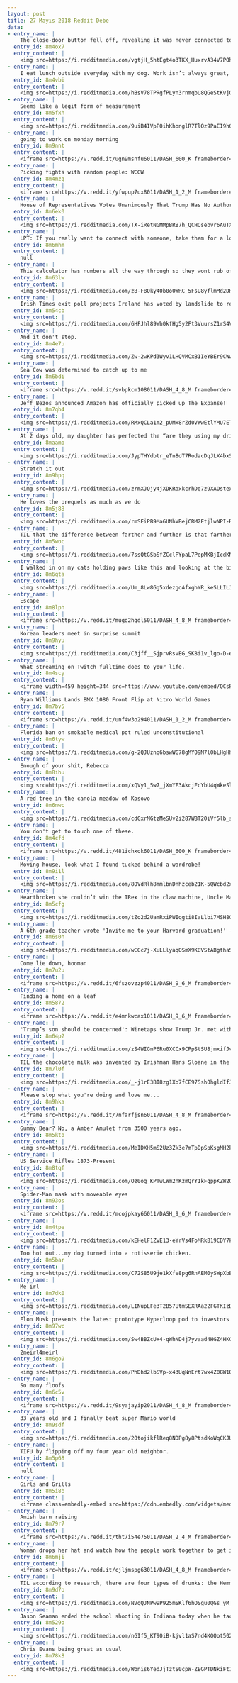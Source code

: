 ```yaml
---
layout: post
title: 27 Mayıs 2018 Reddit Debe
data:
- entry_name: |
    The close-door button fell off, revealing it was never connected to the control panel.
  entry_id: 8m4ox7
  entry_content: |
    <img src=https://i.redditmedia.com/vgtjH_5htEgt4o3TKX_HuxrvA34V7POh6Z--FEu-vrM.jpg?s=443461044075c2985d261549feb437f0 frameborder=0>
- entry_name: |
    I eat lunch outside everyday with my dog. Work isn’t always great, but this 30 minutes is something I always look forward to.
  entry_id: 8m4vbi
  entry_content: |
    <img src=https://i.redditmedia.com/hBsV78TPRgfPLyn3rnmqbU8QGeStKvjG9R8a1hGrzSU.jpg?s=4f8f1d773ea0972835319b46c70a2557 frameborder=0>
- entry_name: |
    Seems like a legit form of measurement
  entry_id: 8m5fxh
  entry_content: |
    <img src=https://i.redditmedia.com/9uiB4IVpP0ihKhonglR7TlOz9PaEI9hGcuAskEx7ntc.jpg?s=cfd19f28ea4624a20da075d7e5d48099 frameborder=0>
- entry_name: |
    going to work on monday morning
  entry_id: 8m9nnt
  entry_content: |
    <iframe src=https://v.redd.it/ugn9msnfu6011/DASH_600_K frameborder=0></iframe>
- entry_name: |
    Picking fights with random people: WCGW
  entry_id: 8m4mzq
  entry_content: |
    <iframe src=https://v.redd.it/yfwpup7ux8011/DASH_1_2_M frameborder=0></iframe>
- entry_name: |
    House of Representatives Votes Unanimously That Trump Has No Authorization to Use Military Force Against Iran
  entry_id: 8m6ek0
  entry_content: |
    <img src=https://i.redditmedia.com/TX-iRetNGMMpBRB7h_QCHOsebvr6AuTXCCfXvgJwKkQ.jpg?s=b29beb1045541ecfd7f15d25ebbaa962 frameborder=0>
- entry_name: |
    LPT: If you really want to connect with someone, take them for a long, scenic walk. Not being face to face takes some of the pressure off, and the scenery puts you in the right mood to open up.
  entry_id: 8m6mhm
  entry_content: |
    null
- entry_name: |
    This calculator has numbers all the way through so they wont rub off.
  entry_id: 8m63lw
  entry_content: |
    <img src=https://i.redditmedia.com/zB-F8Oky40b0o0WRC_5FsU8yflmMd2DReo1BExDRTVs.jpg?s=489a7db3b069c78c8b386957ba310600 frameborder=0>
- entry_name: |
    Irish Times exit poll projects Ireland has voted by landslide to remove constitutional ban on abortion
  entry_id: 8m54cb
  entry_content: |
    <img src=https://i.redditmedia.com/6HFJhl89Wh0kfHg5y2Ft3VuursZ1rS4V4c7gVoSj9T8.jpg?s=cf6b744695ca3feb535e324bc25e6ead frameborder=0>
- entry_name: |
    And it don't stop.
  entry_id: 8m4e7u
  entry_content: |
    <img src=https://i.redditmedia.com/Zw-2wKPd3Wyv1LHQVMCxB1IeYBEr9CWwI4DqhtYwYzI.jpg?s=300f828f6e1f8b48ddd1ad2a6168ce60 frameborder=0>
- entry_name: |
    Sea Cow was determined to catch up to me
  entry_id: 8m6bdi
  entry_content: |
    <iframe src=https://v.redd.it/svbpkcm108011/DASH_4_8_M frameborder=0></iframe>
- entry_name: |
    Jeff Bezos announced Amazon has officially picked up The Expanse!
  entry_id: 8m7qb4
  entry_content: |
    <img src=https://i.redditmedia.com/RMxQCLa1m2_pUMx8rZd0VWwEtlYMU7ET4qcApyR-XGw.jpg?s=d3018817b3e34d590a3092e6a373a2d2 frameborder=0>
- entry_name: |
    At 2 days old, my daughter has perfected the “are they using my driveway to turn around?” look.
  entry_id: 8maamo
  entry_content: |
    <img src=https://i.redditmedia.com/JypTHYdbtr_eTn8oT7RodacDqJLX4bxSaNN5KByiVVg.jpg?s=e6ca68ee636783bc800a710d34feb9f2 frameborder=0>
- entry_name: |
    Stretch it out
  entry_id: 8m9hpq
  entry_content: |
    <img src=https://i.redditmedia.com/zrmXJQjy4jXDKRaxkcrhDq7z9XAOstexlq4FZ5rKjwY.jpg?s=9638061f7196e1930d0ddafb29eea385 frameborder=0>
- entry_name: |
    He loves the prequels as much as we do
  entry_id: 8m5j88
  entry_content: |
    <img src=https://i.redditmedia.com/rmSEiPB9Ma6UNhVBejCRM2EtjlwNPI-RUdMnTXFw6k0.png?s=f10fbe068f02143d50feecc6d48c96f3 frameborder=0>
- entry_name: |
    TIL that the difference between farther and further is that farther refers to an actual physical distance, while further is used in a distance that cannot be really observed and measured. For example He furthered his education, and The homes were farther apart .
  entry_id: 8m5woc
  entry_content: |
    <img src=https://i.redditmedia.com/7ssQtGSbSfZCclPYpaL7PepMKBjIcdKNq_5SMR-AzoY.jpg?s=a7b82930745a9d9bcc4c6b45e715445b frameborder=0>
- entry_name: |
    I walked in on my cats holding paws like this and looking at the birds together
  entry_id: 8m6qta
  entry_content: |
    <img src=https://i.redditmedia.com/Um_8Lw8Gg5xdezgoAfxghYR_keSLLILJMXrcbYiBNF4.jpg?s=e960676902782b2af0a6d86cc346b6b1 frameborder=0>
- entry_name: |
    Escape
  entry_id: 8m8lph
  entry_content: |
    <iframe src=https://v.redd.it/mugq2hqdl5011/DASH_4_8_M frameborder=0></iframe>
- entry_name: |
    Korean leaders meet in surprise summit
  entry_id: 8m9hyu
  entry_content: |
    <img src=https://i.redditmedia.com/C3jff__SjprvRsvEG_SK8i1v_lgo-D-ehYJYwZkUJPg.jpg?s=00a79ca7c70e90b2308c3ae33e4dc8b3 frameborder=0>
- entry_name: |
    What streaming on Twitch fulltime does to your life.
  entry_id: 8m4scy
  entry_content: |
    <iframe width=459 height=344 src=https://www.youtube.com/embed/QCsPz0GYGJM?start=2&feature=oembed&enablejsapi=1 frameborder=0 allow=autoplay; encrypted-media allowfullscreen></iframe>
- entry_name: |
    Ryan Williams Lands BMX 1080 Front Flip at Nitro World Games
  entry_id: 8m7bv5
  entry_content: |
    <iframe src=https://v.redd.it/unf4w3o294011/DASH_1_2_M frameborder=0></iframe>
- entry_name: |
    Florida ban on smokable medical pot ruled unconstitutional
  entry_id: 8m6tyw
  entry_content: |
    <img src=https://i.redditmedia.com/g-2QJUznq6bswWG78gMY09M7l0bLHgHhkaFZHMkd_UY.jpg?s=a827e33660227cf86a154b41751f0d18 frameborder=0>
- entry_name: |
    Enough of your shit, Rebecca
  entry_id: 8m8ihu
  entry_content: |
    <img src=https://i.redditmedia.com/xQVy1_5w7_jXmYE3AkcjEcYbU4qWkeSleUQDECvkMzg.jpg?s=adc3ee6b7ff167129ac5f377d051b192 frameborder=0>
- entry_name: |
    A red tree in the canola meadow of Kosovo
  entry_id: 8m6nwc
  entry_content: |
    <img src=https://i.redditmedia.com/cdGxrMGtzMeSUv2i287WBT20iVf5lb_sXtZPjZgJNnQ.png?s=ce9f9591ac64357138f6b50cd0239799 frameborder=0>
- entry_name: |
    You don't get to touch one of these.
  entry_id: 8m4cfd
  entry_content: |
    <iframe src=https://v.redd.it/481ichxok6011/DASH_600_K frameborder=0></iframe>
- entry_name: |
    Moving house, look what I found tucked behind a wardrobe!
  entry_id: 8m9i1l
  entry_content: |
    <img src=https://i.redditmedia.com/8OVdRlh8mmlbnDnhzceb21K-5QWcbd2xuwEFJPH-DEA.jpg?s=d7d12d44859ccd52dcf4f0a8c6737c63 frameborder=0>
- entry_name: |
    Heartbroken she couldn’t win the TRex in the claw machine, Uncle Max went back the next day and won her the entire family.
  entry_id: 8m5cfg
  entry_content: |
    <img src=https://i.redditmedia.com/tZo2d2UamRxiPWIqgti8IaLlbi7MSH8GW6uudSehdhw.jpg?s=aaa03654ff82e4598e4d4729bde3a15c frameborder=0>
- entry_name: |
    A 6th-grade teacher wrote 'Invite me to your Harvard graduation!' -- 21 years later, the student did just that
  entry_id: 8m6s0h
  entry_content: |
    <img src=https://i.redditmedia.com/wCGc7j-XuLLlyaqQSmX9KBVStABgthaSvb3YRCW66t4.jpg?s=7444997b857f0db0001047ff77825de8 frameborder=0>
- entry_name: |
    Come lie down, hooman
  entry_id: 8m7u2u
  entry_content: |
    <iframe src=https://v.redd.it/6fszovzzp4011/DASH_9_6_M frameborder=0></iframe>
- entry_name: |
    Finding a home on a leaf
  entry_id: 8m5872
  entry_content: |
    <iframe src=https://v.redd.it/e4mnkwcax1011/DASH_9_6_M frameborder=0></iframe>
- entry_name: |
    'Trump’s son should be concerned': Wiretaps show Trump Jr. met with Putin ally
  entry_id: 8m64p2
  entry_content: |
    <img src=https://i.redditmedia.com/zS4WIGnP6Ru0XCCx9CPpStSU8jmxifJvqOGIo1SHwXg.jpg?s=4bf35ad839f230c8926fb03f97a3b7ea frameborder=0>
- entry_name: |
    TIL the chocolate milk was invented by Irishman Hans Sloane in the 1680s when he was in Jamaica. He found the locals' mix of chocolate and water nauseating and used milk instead. He then brought chocolate milk to Europe where it was sold as medicine.
  entry_id: 8m7l0f
  entry_content: |
    <img src=https://i.redditmedia.com/_-j1rE3BI8zg1Xo7fCE97Ssh0hgldIfJGtG0NpFb7H0.jpg?s=99ff39b15b5a174dc0468b97403b86c4 frameborder=0>
- entry_name: |
    Please stop what you're doing and love me...
  entry_id: 8m9hka
  entry_content: |
    <iframe src=https://v.redd.it/7nfarfjsn6011/DASH_4_8_M frameborder=0></iframe>
- entry_name: |
    Gummy Bear? No, a Amber Amulet from 3500 years ago.
  entry_id: 8m5kto
  entry_content: |
    <img src=https://i.redditmedia.com/MeIDXH5mS2Uz3Zk3e7mTpDpSpKsgMH2kmhDNfeMQ05Q.jpg?s=55b61394e402e72fbad95bf4997708be frameborder=0>
- entry_name: |
    US Service Rifles 1873-Present
  entry_id: 8m8tqf
  entry_content: |
    <img src=https://i.redditmedia.com/Oz0og_KPTwLWm2nKzmQrY1kFqppKZW2OEiilWEaPqtE.jpg?s=e2895ea95ad55782005982bd404af9a5 frameborder=0>
- entry_name: |
    Spider-Man mask with moveable eyes
  entry_id: 8m93os
  entry_content: |
    <iframe src=https://v.redd.it/mcojpkay66011/DASH_9_6_M frameborder=0></iframe>
- entry_name: |
  entry_id: 8m4tpe
  entry_content: |
    <img src=https://i.redditmedia.com/kEHelF1ZvE13-eYrVs4FoMRkB19CDY7kj48doMTy2Xk.jpg?s=9d4adc92012f770359fd4067945c53d8 frameborder=0>
- entry_name: |
    Too hot out...my dog turned into a rotisserie chicken.
  entry_id: 8m5bar
  entry_content: |
    <img src=https://i.redditmedia.com/C72S85U9je1kXfe8pg6RnAEM0ySWpXbEmxcLjhJ9Ma4.jpg?s=490b9e815477eb80abbe65aba77d571d frameborder=0>
- entry_name: |
    Me irl
  entry_id: 8m7dk0
  entry_content: |
    <img src=https://i.redditmedia.com/LINupLFe3T2B57UtmSEXRAa22FGTKIzDJgic19mzNUI.jpg?s=522424d0e04b3a3cfa957d49ea7a9c29 frameborder=0>
- entry_name: |
    Elon Musk presents the latest prototype Hyperloop pod to investors (circa 2018)
  entry_id: 8m97wc
  entry_content: |
    <img src=https://i.redditmedia.com/Sw4BBZcUx4-qWhND4j7yvaad4HGZ4HKGbfUk19zn8YQ.jpg?s=b0a1ba14f5a12520e99cc17f8c820950 frameborder=0>
- entry_name: |
    2meirl4meirl
  entry_id: 8m6go9
  entry_content: |
    <img src=https://i.redditmedia.com/PhDhd2lbSVp-x43UqNnErt7wx4Z0GW1OSgjH7cZcBoI.png?s=51ac5f1f8df810388eb0e94002764160 frameborder=0>
- entry_name: |
    So many floofs
  entry_id: 8m6c5v
  entry_content: |
    <iframe src=https://v.redd.it/9syajayip2011/DASH_4_8_M frameborder=0></iframe>
- entry_name: |
    33 years old and I finally beat super Mario world
  entry_id: 8m9sdf
  entry_content: |
    <img src=https://i.redditmedia.com/20tojikflReq8NDPg8y8PtsdKoWqCKJU6xivNmeZtWk.jpg?s=19394f058bdf1e29dfa9d233f172a1b8 frameborder=0>
- entry_name: |
    TIFU by flipping off my four year old neighbor.
  entry_id: 8m5p68
  entry_content: |
    null
- entry_name: |
    Girls and Grills
  entry_id: 8m5i8b
  entry_content: |
    <iframe class=embedly-embed src=https://cdn.embedly.com/widgets/media.html?src=https%3A%2F%2Fgfycat.com%2Fifr%2FForkedElectricAmericanbadger&url=https%3A%2F%2Fgfycat.com%2FForkedElectricAmericanbadger&image=https%3A%2F%2Fthumbs.gfycat.com%2FForkedElectricAmericanbadger-size_restricted.gif&key=2aa3c4d5f3de4f5b9120b660ad850dc9&type=text%2Fhtml&schema=gfycat width=480 height=480 scrolling=no frameborder=0 allowfullscreen></iframe>
- entry_name: |
    Amish barn raising
  entry_id: 8m79r7
  entry_content: |
    <iframe src=https://v.redd.it/tht7i54e75011/DASH_2_4_M frameborder=0></iframe>
- entry_name: |
    Woman drops her hat and watch how the people work together to get it back to her.
  entry_id: 8m6mji
  entry_content: |
    <iframe src=https://v.redd.it/cjljmspg63011/DASH_4_8_M frameborder=0></iframe>
- entry_name: |
    TIL according to research, there are four types of drunks: the Hemmingway, whose personality doesn't change a bit, the Mary Poppins, those who gets sweeter and happier, the Nutty Professor, who becomes more social, and the Mr. Hyde, who becomes more hostile and less responsible around booze.
  entry_id: 8m9d7o
  entry_content: |
    <img src=https://i.redditmedia.com/NVqQJNPw9P925mSKlf6hOSgu0QGs_yM_YgfJnIuun00.jpg?s=7447d866c71e05cc13ab8ffc25de18fa frameborder=0>
- entry_name: |
    Jason Seaman ended the school shooting in Indiana today when he tackled the shooter, taking 3 bullets in the process. Let's give it for this hero.
  entry_id: 8m529o
  entry_content: |
    <img src=https://i.redditmedia.com/nGIf5_KT90iB-kjvl1aS7nd4KQQot502St5JZKf80o0.jpg?s=c06f2f04bd99bb463903438325c18510 frameborder=0>
- entry_name: |
    Chris Evans being great as usual
  entry_id: 8m78k8
  entry_content: |
    <img src=https://i.redditmedia.com/Wbnis6YedJjTztS0cpW-ZEGPTDNkiFt1FrivH8quE1Y.jpg?s=f82a020e1c41c4b16f472c0fd9ddcb2d frameborder=0>
---
```

